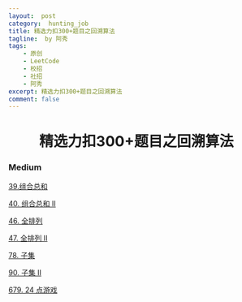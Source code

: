 ```yaml
---
layout:  post
category:  hunting_job
title: 精选力扣300+题目之回溯算法
tagline:  by 阿秀
tags:
    - 原创
    - LeetCode
    - 校招
    - 社招
    - 阿秀
excerpt: 精选力扣300+题目之回溯算法
comment: false
---
```








<h1 align="center">精选力扣300+题目之回溯算法</h1>

<p id="easy"></p>

<p id="medium"></p>

### Medium

[39.组合总和](/notes/03-hunting_job/03-algorithm/03-leetcode/10-回溯算法/medium/medium.md#组合总和)

[40. 组合总和 II](/notes/03-hunting_job/03-algorithm/03-leetcode/10-回溯算法/medium/medium.md#我的组合总和)

[46. 全排列](/notes/03-hunting_job/03-algorithm/03-leetcode/10-回溯算法/medium/medium.md#全排列)

[47. 全排列 II](/notes/03-hunting_job/03-algorithm/03-leetcode/10-回溯算法/medium/medium.md#我的全排列)

[78. 子集](/notes/03-hunting_job/03-algorithm/03-leetcode/10-回溯算法/medium/medium.md#子集)

[90. 子集 II](/notes/03-hunting_job/03-algorithm/03-leetcode/10-回溯算法/medium/medium.md#我的子集)

[679. 24 点游戏](/notes/03-hunting_job/03-algorithm/03-leetcode/10-回溯算法/medium/medium.md#点游戏)


